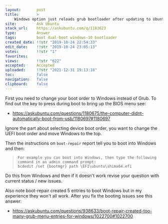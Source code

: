 ```yaml
---
layout:       post
title:        >
    Windows option just reloads grub bootloader after updating to Ubuntu 19.10
site:         Ask Ubuntu
stack_url:    https://askubuntu.com/q/1183623
type:         Answer
tags:         boot dual-boot windows-10 bootloader
created_date: !!str "2019-10-24 22:54:33"
edit_date:    !!str "2019-10-24 23:05:13"
votes:        !!str "1"
favorites:    
views:        !!str "622"
accepted:     Accepted
uploaded:     !!str "2021-12-31 19:13:18"
toc:          false
navigation:   false
clipboard:    false
---
```


First you need to change your boot order to Windows instead of Grub. To find out the key to press during boot to bring up the BIOS menu see:

- https://askubuntu.com/questions/1180675/the-computer-didnt-automatically-boot-from-usb/1180697#1180697

Ignore the part about selecting device boot order, you want to change the UEFI boot order and move Windows to the top.

Then the instructions on `boot-repair` report tell you to boot into Windows and then:

>     For example you can boot into Windows, then type the following command in an admin command prompt:  
>     bcdedit /set {bootmgr} path \EFI\ubuntu\shimx64.efi  

Do this from Windows and then if it doesn't work revise your question with current status / new issues.

Also note boot-repair created 5 entries to boot Windows but in my experience they won't all work. After you fix the booting issues see this answer:

- https://askubuntu.com/questions/938633/boot-repair-created-too-many-grub-menu-entries-for-windows/1022700#1022700
